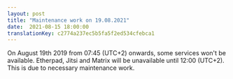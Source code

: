 ```yaml
---
layout: post
title: "Maintenance work on 19.08.2021"
date:  2021-08-15 18:00:00
translationKey: c2774a237ec5b5fa5f2ed534cfebca1
---
```


On August 19th 2019 from 07:45 (UTC+2) onwards, some services won't be available. Etherpad, Jitsi and Matrix will be unavailable until 12:00 (UTC+2). This is due to necessary 
maintenance work. 
